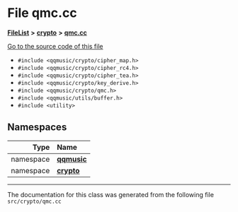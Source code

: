 

# File qmc.cc



[**FileList**](files.md) **>** [**crypto**](dir_4261af1259721e3e39e0d2dd7354b511.md) **>** [**qmc.cc**](qmc_8cc.md)

[Go to the source code of this file](qmc_8cc_source.md)



* `#include <qqmusic/crypto/cipher_map.h>`
* `#include <qqmusic/crypto/cipher_rc4.h>`
* `#include <qqmusic/crypto/cipher_tea.h>`
* `#include <qqmusic/crypto/key_derive.h>`
* `#include <qqmusic/crypto/qmc.h>`
* `#include <qqmusic/utils/buffer.h>`
* `#include <utility>`













## Namespaces

| Type | Name |
| ---: | :--- |
| namespace | [**qqmusic**](namespaceqqmusic.md) <br> |
| namespace | [**crypto**](namespaceqqmusic_1_1crypto.md) <br> |





















































------------------------------
The documentation for this class was generated from the following file `src/crypto/qmc.cc`


